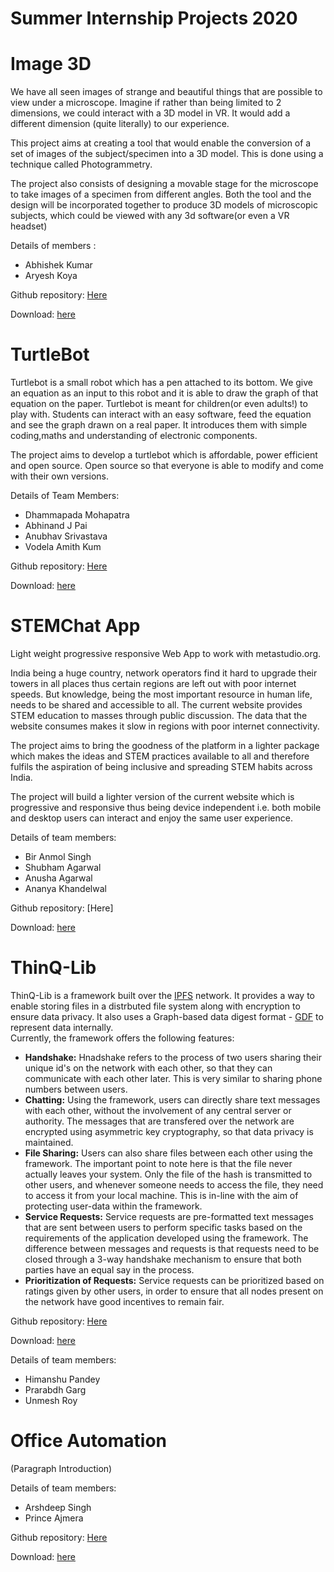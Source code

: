 # Summer Internship Projects 2020

# Image 3D

We have all seen images of strange and beautiful things that are possible to view under a microscope. Imagine if rather than being limited to 2 dimensions, we could interact with a 3D model in VR. It would add a different dimension (quite literally) to our experience.

This project aims at creating a tool that would enable the conversion of a set of images of the subject/specimen into a 3D model. This is done using a technique called Photogrammetry.

The project also consists of designing a movable stage for the microscope to take images of a specimen from different angles. Both the tool and the design will be incorporated together to produce 3D models of microscopic subjects, which could be viewed with any 3d software(or even a VR headset)

Details of members :
- Abhishek Kumar
- Aryesh Koya

Github repository: [Here]() 

Download: [here](assets/bits2020_Image3D.pdf)


# TurtleBot

Turtlebot is a small robot which has a pen attached to its bottom. We give an equation as an input to this robot and it is able to draw the graph of that equation on the paper. Turtlebot is meant for children(or even adults!) to play with. Students can interact with an easy software, feed the equation and see the graph drawn on a real paper. It introduces them with simple coding,maths and understanding of electronic components.

The project aims to develop a turtlebot which is affordable, power efficient and open source. Open source so that everyone is able to modify and come with their own versions.

Details of Team Members:

- Dhammapada Mohapatra
- Abhinand J Pai
- Anubhav Srivastava
- Vodela Amith Kum

Github repository: [Here]() 

Download: [here](assets/bits2020_TurtleBot.pdf)

# STEMChat App

Light weight progressive responsive Web App to work with metastudio.org.

India being a huge country, network operators find it hard to upgrade their towers in all places thus certain regions are left out with poor internet speeds. But knowledge, being the most important resource in human life, needs to be shared and accessible to all. The current website provides STEM education to masses through public discussion. The data that the website consumes makes it slow in regions with poor internet connectivity.

The project aims to bring the goodness of the platform in a lighter package which makes the ideas and STEM practices available to all and therefore fulfils the aspiration of being inclusive and spreading STEM habits across India.

The project will build a lighter version of the current website which is progressive and responsive thus being device independent i.e. both mobile and desktop users can interact and enjoy the same user experience.

Details of team members:
- Bir Anmol Singh
- Shubham Agarwal
- Anusha Agarwal
- Ananya Khandelwal

Github repository: [Here]

Download: [here](assets/bits2020_STEMChatApp.pdf)

# ThinQ-Lib

ThinQ-Lib is a framework built over the [IPFS](https://ipfs.io/) network. It provides a way to enable storing files in a distrbuted file system along with encryption to ensure data privacy. It also uses a Graph-based data digest format - [GDF](https://github.com/Sreyas-108/GDF.git) to represent data internally.      
Currently, the framework offers the following features:
-  **Handshake:** Hnadshake refers to the process of two users sharing their unique id's on the network with each other, so that they can communicate with each other later. This is very similar to sharing phone numbers between users.       
- **Chatting:** Using the framework, users can directly share text messages with each other, without the involvement of any central server or authority. The messages that are transfered over the network are encrypted using asymmetric key cryptography, so that data privacy is maintained.      
- **File Sharing:** Users can also share files between each other using the framework. The important point to note here is that the file never actually leaves your system. Only the file of the hash is transmitted to other users, and whenever someone needs to access the file, they need to access it from your local machine. This is in-line with the aim of protecting user-data within the framework.       
- **Service Requests:** Service requests are pre-formatted text messages that are sent between users to perform specific tasks based on the requirements of the application developed using the framework. The difference between messages and requests is that requests need to be closed through a 3-way handshake mechanism to ensure that both parties have an equal say in the process.    
- **Prioritization of Requests:** Service requests can be prioritized based on ratings given by other users, in order to ensure that all nodes present on the network have good incentives to remain fair.  

Github repository: [Here](https://github.com/PrarabdhGarg/thinq_lib) 

Download: [here](assets/bits2020_ThinQ.pdf)

Details of team members:
- Himanshu Pandey
- Prarabdh Garg
- Unmesh Roy

# Office Automation

(Paragraph Introduction)

Details of team members:
- Arshdeep Singh
- Prince Ajmera

Github repository: [Here]() 

Download: [here](assets/bits2020_OfficeAutomation.pdf)
